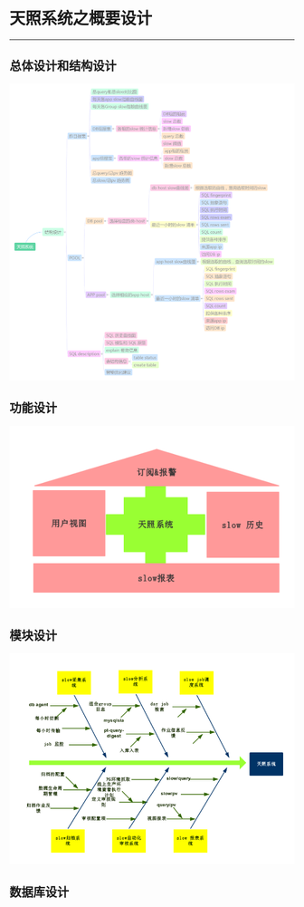# 天照系统之概要设计
----

## 总体设计和结构设计

![test](image/structure_design.png "test")


## 功能设计

![test2](image/function_design.png "test2")

## 模块设计

![test3](image/module_design.png "test3")

## 数据库设计



